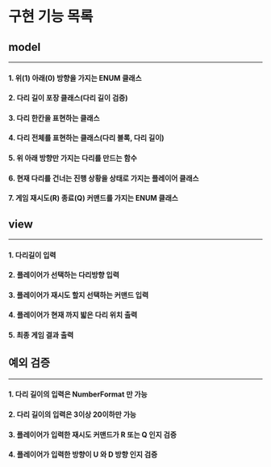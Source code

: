 # 구현 기능 목록

## model

---
#### 1. 위(1) 아래(0) 방향을 가지는 ENUM 클래스
#### 2. 다리 길이 포장 클래스(다리 길이 검증)
#### 3. 다리 한칸을 표현하는 클래스
#### 4. 다리 전체를 표현하는 클래스(다리 블록, 다리 길이)
#### 5. 위 아래 방향만 가지는 다리를 만드는 함수
#### 6. 현재 다리를 건너는 진행 상황을 상태로 가지는 플레이어 클래스
#### 7. 게임 재시도(R) 종료(Q) 커맨드를 가지는 ENUM 클래스

## view

---
#### 1. 다리길이 입력
#### 2. 플레이어가 선택하는 다리방향 입력
#### 3. 플레이어가 재시도 할지 선택하는 커맨드 입력
#### 4. 플레이어가 현재 까지 밟은 다리 위치 출력
#### 5. 최종 게임 결과 출력

## 예외 검증

---
#### 1. 다리 길이의 입력은 NumberFormat 만 가능
#### 2. 다리 길이의 입력은 3이상 20이하만 가능
#### 3. 플레이어가 입력한 재시도 커맨드가 R 또는 Q 인지 검증
#### 4. 플레이어가 입력한 방향이 U 와 D 방향 인지 검증